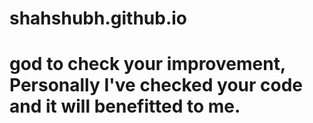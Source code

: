 # shahshubh.github.io

# god to check your improvement, Personally I've checked your code and it will benefitted to me.
